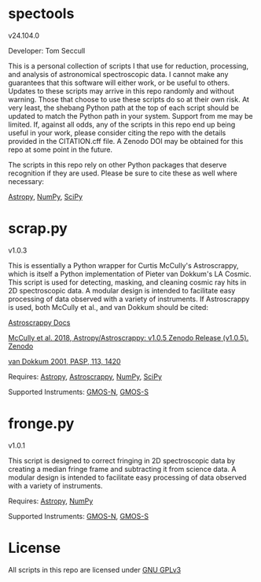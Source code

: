 # spectools

v24.104.0

Developer:    Tom Seccull

This is a personal collection of scripts I that use for reduction, processing, 
and analysis of astronomical spectroscopic data. I cannot make any guarantees 
that this software will either work, or be useful to others. Updates to these 
scripts may arrive in this repo randomly and without warning. Those that 
choose to use these scripts do so at their own risk. At very least, the 
shebang Python path at the top of each script should be updated to match the 
Python path in your system. Support from me may be limited. If, against all 
odds, any of the scripts in this repo end up being useful in your work, please 
consider citing the repo with the details provided in the CITATION.cff file. A
Zenodo DOI may be obtained for this repo at some point in the future.

The scripts in this repo rely on other Python packages that deserve recognition if they are used.
Please be sure to cite these as well where necessary:

[Astropy](https://www.astropy.org/acknowledging.html), [NumPy](https://numpy.org/citing-numpy/), [SciPy](https://scipy.org/citing-scipy/)


# scrap.py

v1.0.3

This is essentially a Python wrapper for Curtis McCully's Astroscrappy, which is itself a Python implementation
of Pieter van Dokkum's LA Cosmic. This script is used for detecting, masking, and cleaning cosmic ray hits in
2D spectroscopic data. A modular design is intended to facilitate easy processing of data observed with a variety
of instruments. If Astroscrappy is used, both McCully et al., and van Dokkum should be cited:

[Astroscrappy Docs](https://astroscrappy.readthedocs.io/en/latest/index.html)

[McCully et al. 2018, Astropy/Astroscrappy: v1.0.5 Zenodo Release (v1.0.5). Zenodo](https://doi.org/10.5281/zenodo.1482019)

[van Dokkum 2001, PASP, 113, 1420](https://doi.org/10.1086/323894)

Requires: [Astropy](https://www.astropy.org/), [Astroscrappy](https://doi.org/10.5281/zenodo.1482019), [NumPy](https://numpy.org/), [SciPy](https://scipy.org/)

Supported Instruments: [GMOS-N](https://www.gemini.edu/instrumentation/gmos), [GMOS-S](https://www.gemini.edu/instrumentation/gmos)


# fronge.py

v1.0.1

This script is designed to correct fringing in 2D spectroscopic data by creating a median fringe frame and subtracting
it from science data. A modular design is intended to facilitate easy processing of data observed with a variety
of instruments.

Requires: [Astropy](https://www.astropy.org/), [NumPy](https://numpy.org/)

Supported Instruments: [GMOS-N](https://www.gemini.edu/instrumentation/gmos), [GMOS-S](https://www.gemini.edu/instrumentation/gmos)


# License
All scripts in this repo are licensed under [GNU GPLv3](https://www.gnu.org/licenses/gpl-3.0.en.html) 
